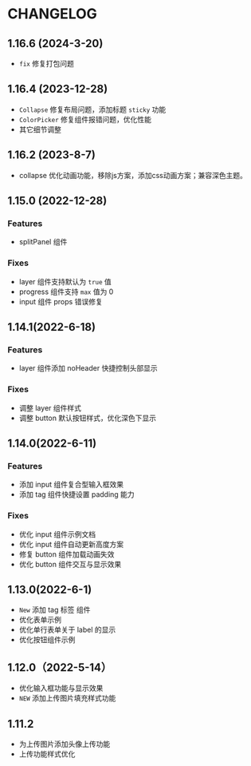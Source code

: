 # CHANGELOG

## 1.16.6 (2024-3-20)

- `fix` 修复打包问题

## 1.16.4 (2023-12-28)

- `Collapse` 修复布局问题，添加标题 `sticky` 功能
- `ColorPicker` 修复组件报错问题，优化性能
- 其它细节调整

## 1.16.2 (2023-8-7)

- collapse 优化动画功能，移除js方案，添加css动画方案；兼容深色主题。

## 1.15.0 (2022-12-28)

### Features

- splitPanel 组件

### Fixes

- layer 组件支持默认为 `true` 值
- progress 组件支持 `max` 值为 0
- input 组件 props 错误修复

## 1.14.1(2022-6-18)

### Features

- layer 组件添加 noHeader 快捷控制头部显示

### Fixes

- 调整 layer 组件样式
- 调整 button 默认按钮样式，优化深色下显示

## 1.14.0(2022-6-11)

### Features

- 添加 input 组件复合型输入框效果
- 添加 tag 组件快捷设置 padding 能力

### Fixes

- 优化 input 组件示例文档
- 优化 input 组件自动更新高度方案
- 修复 button 组件加载动画失效
- 优化 button 组件交互与显示效果

## 1.13.0(2022-6-1)

- `New` 添加 tag 标签 组件
- 优化表单示例
- 优化单行表单关于 label 的显示
- 优化按钮组件示例

## 1.12.0（2022-5-14）

- 优化输入框功能与显示效果
- `NEW` 添加上传图片填充样式功能

## 1.11.2

- 为上传图片添加头像上传功能
- 上传功能样式优化

